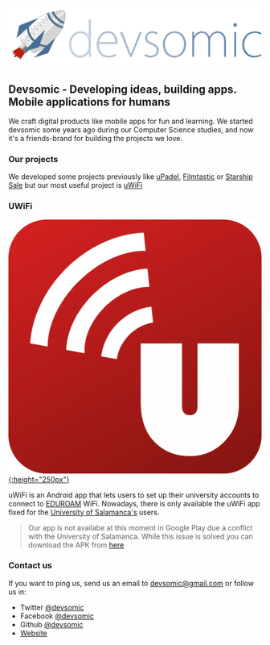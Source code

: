 ![header-image](Resources/devsomic.png)

## Devsomic - Developing ideas, building apps. Mobile applications for humans

We craft digital products like mobile apps for fun and learning. We started devsomic some years ago during our Computer Science studies, and now it's a friends-brand for building the projects we love.

### Our projects

We developed some projects previously like [uPadel](https://play.google.com/store/apps/details?id=com.devsomic.upadel), [Filmtastic](https://play.google.com/store/apps/details?id=es.mimo.filmtastic) or [Starship Sale](https://play.google.com/store/apps/details?id=com.upsa.mimo.starshipsale) but our most useful project is [uWiFi](https://play.google.com/store/apps/details?id=com.devsomic.uwifi) 


### UWiFi

[![uWiFi-logo](Resources/uWiFi.png){:height="250px"}](https://drive.google.com/file/d/0BwS7cZg3riXtaUZxd3RXQ0k2WEE/view?usp=sharing)

uWiFi is an Android app that lets users to set up their university accounts to connect to [EDUROAM](https://www.eduroam.org/) WiFi. Nowadays, there is only available the uWiFi app fixed for the [University of Salamanca's](http://usal.es) users.
    
>Our app is not availabe at this moment in Google Play due a conflict with the University of Salamanca. 
>While this issue is solved you can download the APK from [here](https://drive.google.com/file/d/0BwS7cZg3riXtaUZxd3RXQ0k2WEE/view?usp=sharing)


### Contact us

If you want to ping us, send us an email to [devsomic@gmail.com](mailto:devsomic@gmail.com) or follow us in:

* Twitter [@devsomic](https://twitter.com/devsomic)
* Facebook [@devsomic](https://facebook.com/devsomic)
* Github [@devsomic](https://github.com/devsomic)
* [Website](http://devsomic.com)
